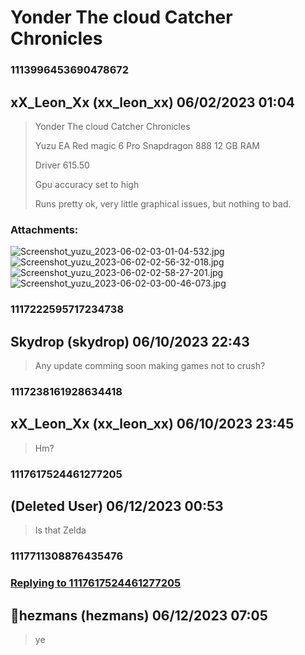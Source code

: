 # Yonder The cloud Catcher Chronicles
### 1113996453690478672
## xX_Leon_Xx (xx_leon_xx) 06/02/2023 01:04 

> Yonder The cloud Catcher Chronicles 
> 
> Yuzu EA 
> Red magic 6 Pro
> Snapdragon 888
> 12 GB RAM
> 
> Driver 615.50
> 
> Gpu accuracy set to high
> 
> Runs pretty ok, very little graphical issues, but nothing to bad.
### Attachments: 
![Screenshot_yuzu_2023-06-02-03-01-04-532.jpg](https://yuzudiscordbackup.s3.us-west-2.amazonaws.com/files-media/1113996453690478672_Screenshot_yuzu_2023-06-02-03-01-04-532.jpg)
![Screenshot_yuzu_2023-06-02-02-56-32-018.jpg](https://yuzudiscordbackup.s3.us-west-2.amazonaws.com/files-media/1113996453690478672_Screenshot_yuzu_2023-06-02-02-56-32-018.jpg)
![Screenshot_yuzu_2023-06-02-02-58-27-201.jpg](https://yuzudiscordbackup.s3.us-west-2.amazonaws.com/files-media/1113996453690478672_Screenshot_yuzu_2023-06-02-02-58-27-201.jpg)
![Screenshot_yuzu_2023-06-02-03-00-46-073.jpg](https://yuzudiscordbackup.s3.us-west-2.amazonaws.com/files-media/1113996453690478672_Screenshot_yuzu_2023-06-02-03-00-46-073.jpg)

### 1117222595717234738
## Skydrop (skydrop) 06/10/2023 22:43 

> Any update comming soon making games not to crush?

### 1117238161928634418
## xX_Leon_Xx (xx_leon_xx) 06/10/2023 23:45 

> Hm?

### 1117617524461277205
##  (Deleted User) 06/12/2023 00:53 

> Is that Zelda

### 1117711308876435476
### [Replying to 1117617524461277205](#1117617524461277205)
## 🐲hezmans (hezmans) 06/12/2023 07:05 

> ye

